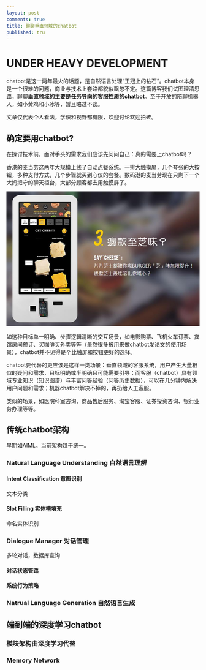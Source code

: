 ```yaml
---
layout: post
comments: true
title: 聊聊垂直领域的chatbot
published: tru
---
```



# UNDER HEAVY DEVELOPMENT



chatbot是这一两年最火的话题，是自然语言处理“王冠上的钻石”。chatbot本身是一个很难的问题，商业与技术上套路都貌似飘忽不定。这篇博客我们试图理清思路，聊聊**垂直领域的主要是任务导向的客服性质的chatbot**。至于开放的陪聊机器人，如小黄鸡和小冰等，暂且略过不谈。

文章仅代表个人看法，学识和视野都有限，欢迎讨论欢迎拍砖。


## 确定要用chatbot?

在探讨技术前，面对手头的需求我们应该先问问自己：真的需要上chatbot吗？

香港的麦当劳这两年大规模上线了自动点餐系统。一排大触摸屏，几个夸张的大按钮，多种支付方式，几个步骤就买到心仪的套餐。数码港的麦当劳现在只剩下一个大妈把守的聊天柜台，大部分顾客都去用触摸屏了。

![](/images/201709/2.jpg)

如这种目标单一明确、步骤逻辑清晰的交互场景，如电影购票、飞机火车订票、宾馆房间预订、买咖啡买外卖等等（虽然很多被用来做chatbot发论文的使用场景），chatbot并不见得是个比触屏和按钮更好的选择。

chatbot要代替的更应该是这样一类场景：垂直领域的客服系统，用户产生大量相似的疑问和需求，目标明确或半明确且可能需要引导；而客服（chatbot）具有领域专业知识（知识图谱）与丰富问答经验（问答历史数据），可以在几分钟内解决用户问题和需求；机器chatbot解决不掉的，再扔给人工客服。

类似的场景，如医院科室咨询、商品售后服务、淘宝客服、证券投资咨询、银行业务办理等等。


## 传统chatbot架构


早期如AIML。当前架构趋于统一。


### Natural Language Understanding 自然语言理解

#### Intent Classification 意图识别

文本分类

#### Slot Filling 实体槽填充

命名实体识别

### Dialogue Manager 对话管理

多轮对话，数据库查询

#### 对话状态管路

#### 系统行为策略


### Natrual Language Generation 自然语言生成


## 端到端的深度学习chatbot

### 模块架构由深度学习代替

### Memory Network

